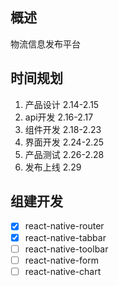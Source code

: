 ## 概述

物流信息发布平台

## 时间规划

1. 产品设计 2.14-2.15
2. api开发 2.16-2.17
3. 组件开发 2.18-2.23
4. 界面开发 2.24-2.25
4. 产品测试 2.26-2.28
5. 发布上线 2.29

## 组建开发

- [x] react-native-router
- [x] react-native-tabbar
- [ ] react-native-toolbar
- [ ] react-native-form
- [ ] react-native-chart 